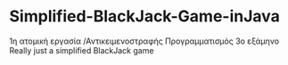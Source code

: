 # Simplified-BlackJack-Game-inJava
1η ατομική εργασία /Αντικειμενοστραφής Προγραμματισμός 3ο εξάμηνο
Really just a simplified BlackJack game
